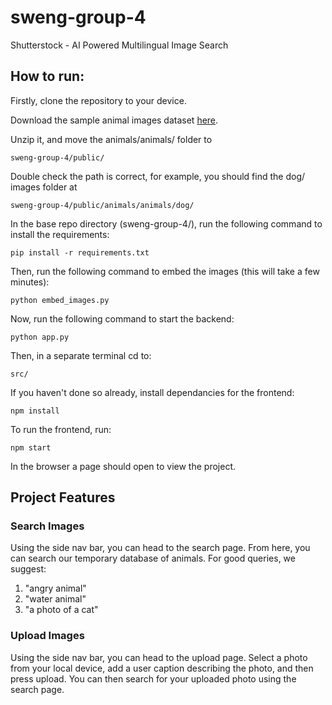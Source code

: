 # sweng-group-4
Shutterstock - AI Powered Multilingual Image Search

## How to run:

Firstly, clone the repository to your device.

Download the sample animal images dataset [here](https://www.kaggle.com/datasets/iamsouravbanerjee/animal-image-dataset-90-different-animals/download?datasetVersionNumber=5).

Unzip it, and move the animals/animals/ folder to

```
sweng-group-4/public/
```

Double check the path is correct, for example, you should find the dog/ images folder at

```
sweng-group-4/public/animals/animals/dog/
```

In the base repo directory (sweng-group-4/), run the following command to install the requirements:

```
pip install -r requirements.txt
```

Then, run the following command to embed the images (this will take a few minutes):

```
python embed_images.py
```

Now, run the following command to start the backend:

```
python app.py
```

Then, in a separate terminal cd to:

```
src/
```

If you haven't done so already, install dependancies for the frontend:

```
npm install
```

To run the frontend, run:

```
npm start
```

In the browser a page should open to view the project.

## Project Features

### Search Images

Using the side nav bar, you can head to the search page. From here, you can search our temporary database of animals. For good queries, we suggest:

1. "angry animal"
2. "water animal"
3. "a photo of a cat"

### Upload Images

Using the side nav bar, you can head to the upload page. Select a photo from your local device, add a user caption describing the photo, and then press upload. You can then search for your uploaded photo using the search page.
